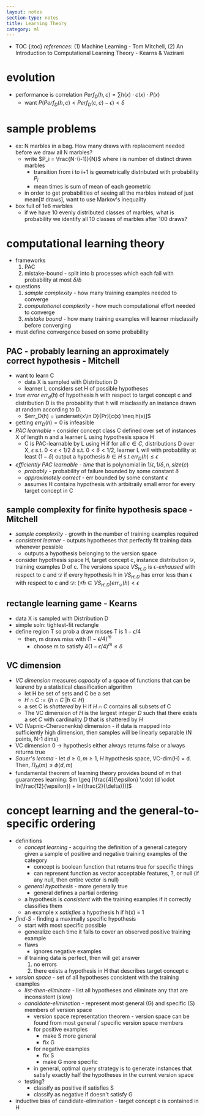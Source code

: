 ```yaml
---
layout: notes
section-type: notes
title: Learning Theory
category: ml
---
```


* TOC
{:toc}
*references*: (1) Machine Learning - Tom Mitchell, (2) An Introduction to Computational Learning Theory - Kearns & Vazirani

# evolution

- performance is correlation  $Perf_D (h,c) = \sum h(x) \cdot c(x) \cdot P(x)​$
  - want $P(Perf_D(h,c) < Perf_D(c,c)-\epsilon) < \delta$

# sample problems

- ex: N marbles in a bag. How many draws with replacement needed before we draw all N marbles?
  - write $P_i = \frac{N-(i-1)}{N}$ where i is number of distinct drawn marbles
    - transition from i to i+1 is geometrically distributed with probability $P_i$
    - mean times is sum of mean of each geometric
  - in order to get probabilities of seeing all the marbles instead of just mean[# draws], want to use Markov's inequailty
- box full of 1e6 marbles
  - if we have 10 evenly distributed classes of marbles, what is probability we identify all 10 classes of marbles after 100 draws?

# computational learning theory
- frameworks
  1. PAC
  2. mistake-bound - split into b processes which each fail with probability at most $\delta / b$
- questions
  1. *sample complexity* - how many training examples needed to converge
  2. *computational complexity* - how much computational effort needed to converge
  3. *mistake bound* - how many training examples will learner misclassify before converging
- must define convergence based on some probability

## PAC - probably learning an approximately correct hypothesis - Mitchell
- want to learn C
  - data X is sampled with Distribution D
  - learner L considers set H of possible hypotheses
- *true error* $err_d (h)$ of hypothesis h with respect to target concept c and distribution D is the probability that h will misclassify an instance drawn at random according to D.
  - $err_D(h) = \underset{x\in D}{Pr}[c(x) \neq h(x)]$
- getting $err_D(h)=0$ is infeasible
- *PAC learnable* - consider concept class C defined over set of instances X of length n and a learner L using hypothesis space H
  - C is PAC-learnable by L using H if for all $c \in C$, distributions D over X, $\epsilon$ s.t. 0 < $\epsilon$ < 1/2 $\delta$ s.t. $0<\delta<1/2$, learner L will with probability at least $(1-\delta)$ output a hypothesis $h \in H$ s.t $err_D(h) \leq \epsilon$
- *efficiently PAC learnable* - *time* that is polynomial in $1/\epsilon, 1/\delta, n, size(c )$
  - *probably* - probability of failure bounded by some constant $\delta$
  - *approximately correct* - err bounded by some constant $\epsilon$
  - assumes H contains hypothesis with artbitraily small error for every target concept in C

## sample complexity for finite hypothesis space - Mitchell
- *sample complexity* - growth in the number of training examples required
- *consistent learner* - outputs hypotheses that perfectly fit training data whenever possible
  - outputs a hypothesis belonging to the version space
- consider hypothesis space H, target concept c, instance distribution $\mathcal{D}$, training examples D of c. The versions space $VS_{H,D}$ is *$\epsilon$-exhaused* with respect to c and $\mathcal{D}$ if every hypothesis h in $VS_{H,D}$ has error less than $\epsilon$ with respect to c and $\mathcal{D}$: $(\forall h \in VS_{H,D}) err_\mathcal{D} (h) < \epsilon$

## rectangle learning game - Kearns
- data X is sampled with Distribution D
- simple soln: tightest-fit rectangle
- define region T so prob a draw misses T is $1-\epsilon /4$
  - then, m draws miss with $(1-\epsilon /4)^m$
    - choose m to satisfy $4(1-\epsilon/4)^m \leq \delta$

## VC dimension
- *VC dimension* measures *capacity* of a space of functions that can be learend by a statistical classification algorithm
  - let H be set of sets and C be a set
  - $H \cap C := \{ h \cap C \: \vert  h \in H \}$
  - a set C is *shattered* by H if $H \cap C$ contains all subsets of C
  - The VC dimension of $H$ is the largest integer $D$ such that there exists a set $C$ with cardinality $D$ that is shattered by $H$
- VC (Vapnic-Chervonenkis) dimension - if data is mapped into sufficiently high dimension, then samples will be linearly separable (N points, N-1 dims)
- VC dimension 0 -> hypothesis either always returns false or always returns true
- *Sauer's lemma* - let $d \geq 0, m \geq 1$, $H$ hypothesis space, VC-dim(H) = d. Then, $\Pi_H(m) \leq \phi (d,m)$
- fundamental theorem of learning theory provides bound of m that guarantees learning: $m \geq [\frac{4}{\epsilon} \cdot (d \cdot ln(\frac{12}{\epsilon}) + ln(\frac{2}{\delta}))]$

# concept learning and the general-to-specific ordering
- definitions
  - *concept learning* - acquiring the definition of a general category given a sample of positive and negative training examples of the category
    - concept is boolean function that returns true for specific things
    - can represent function as vector acceptable features, ?, or null (if any null, then entire vector is null)
  - *general hypothesis* - more generally true
    - general defines a partial ordering
  - a hypothesis is *consistent* with the training examples if it correctly classifies them
  - an example x *satisfies* a hypothesis h if h(x) = 1
- *find-S* - finding a maximally specific hypothesis
   - start with most specific possible
    - generalize each time it fails to cover an observed positive training example
    - flaws
       - ignores negative examples
    - if training data is perfect, then will get answer
       1. no errors
        2. there exists a hypothesis in H that describes target concept c
- *version space* - set of all hypotheses consistent with the training examples
  - *list-then-eliminate* - list all hypotheses and eliminate any that are inconsistent (slow)
  - *candidate-elimination* - represent most general (G) and specific (S) members of version space
    - version space representation theorem - version space can be found from most general / specific version space members
    - for positive examples
      - make S more general
      - fix G
    - for negative examples
      - fix S
      - make G more specific
    - in general, optimal query strategy is to generate instances that satisfy exactly half the hypotheses in the current version space
  - testing?
    - classify as positive if satisfies S
    - classify as negative if doesn't satisfy G
- inductive bias of candidate-elimination - target concept c is contained in H